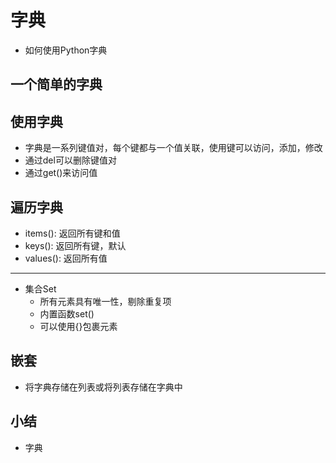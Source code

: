 # 字典
- 如何使用Python字典

## 一个简单的字典

## 使用字典
- 字典是一系列键值对，每个键都与一个值关联，使用键可以访问，添加，修改
- 通过del可以删除键值对
- 通过get()来访问值

## 遍历字典
- items(): 返回所有键和值
- keys(): 返回所有键，默认
- values(): 返回所有值
-----
- 集合Set
    - 所有元素具有唯一性，剔除重复项
    - 内置函数set()
    - 可以使用{}包裹元素

## 嵌套
- 将字典存储在列表或将列表存储在字典中

## 小结
- 字典